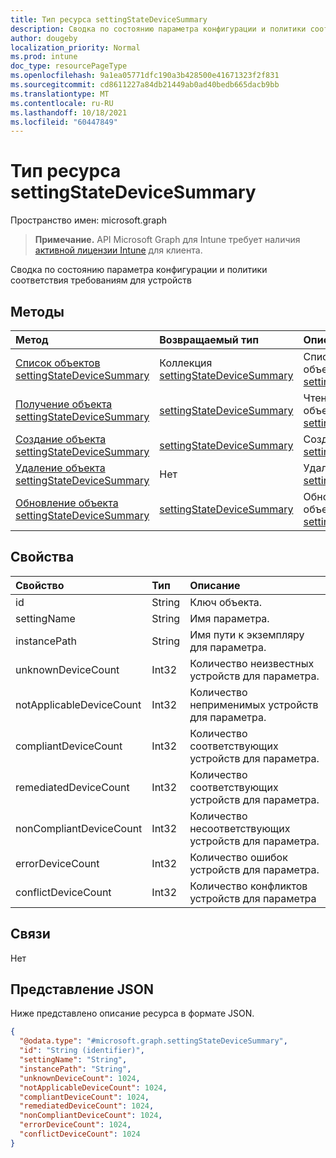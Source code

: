 ```yaml
---
title: Тип ресурса settingStateDeviceSummary
description: Сводка по состоянию параметра конфигурации и политики соответствия требованиям для устройств
author: dougeby
localization_priority: Normal
ms.prod: intune
doc_type: resourcePageType
ms.openlocfilehash: 9a1ea05771dfc190a3b428500e41671323f2f831
ms.sourcegitcommit: cd8611227a84db21449ab0ad40bedb665dacb9bb
ms.translationtype: MT
ms.contentlocale: ru-RU
ms.lasthandoff: 10/18/2021
ms.locfileid: "60447849"
---
```

# <a name="settingstatedevicesummary-resource-type"></a>Тип ресурса settingStateDeviceSummary

Пространство имен: microsoft.graph

> **Примечание.** API Microsoft Graph для Intune требует наличия [активной лицензии Intune](https://go.microsoft.com/fwlink/?linkid=839381) для клиента.

Сводка по состоянию параметра конфигурации и политики соответствия требованиям для устройств

## <a name="methods"></a>Методы
|Метод|Возвращаемый тип|Описание|
|:---|:---|:---|
|[Список объектов settingStateDeviceSummary](../api/intune-deviceconfig-settingstatedevicesummary-list.md)|Коллекция [settingStateDeviceSummary](../resources/intune-deviceconfig-settingstatedevicesummary.md)|Список свойств и связей объектов [settingStateDeviceSummary](../resources/intune-deviceconfig-settingstatedevicesummary.md).|
|[Получение объекта settingStateDeviceSummary](../api/intune-deviceconfig-settingstatedevicesummary-get.md)|[settingStateDeviceSummary](../resources/intune-deviceconfig-settingstatedevicesummary.md)|Чтение свойств и связей объекта [settingStateDeviceSummary](../resources/intune-deviceconfig-settingstatedevicesummary.md).|
|[Создание объекта settingStateDeviceSummary](../api/intune-deviceconfig-settingstatedevicesummary-create.md)|[settingStateDeviceSummary](../resources/intune-deviceconfig-settingstatedevicesummary.md)|Создание объекта [settingStateDeviceSummary](../resources/intune-deviceconfig-settingstatedevicesummary.md).|
|[Удаление объекта settingStateDeviceSummary](../api/intune-deviceconfig-settingstatedevicesummary-delete.md)|Нет|Удаляет объект [settingStateDeviceSummary](../resources/intune-deviceconfig-settingstatedevicesummary.md).|
|[Обновление объекта settingStateDeviceSummary](../api/intune-deviceconfig-settingstatedevicesummary-update.md)|[settingStateDeviceSummary](../resources/intune-deviceconfig-settingstatedevicesummary.md)|Обновление свойств объекта [settingStateDeviceSummary](../resources/intune-deviceconfig-settingstatedevicesummary.md).|

## <a name="properties"></a>Свойства
|Свойство|Тип|Описание|
|:---|:---|:---|
|id|String|Ключ объекта.|
|settingName|String|Имя параметра.|
|instancePath|String|Имя пути к экземпляру для параметра.|
|unknownDeviceCount|Int32|Количество неизвестных устройств для параметра.|
|notApplicableDeviceCount|Int32|Количество неприменимых устройств для параметра.|
|compliantDeviceCount|Int32|Количество соответствующих устройств для параметра.|
|remediatedDeviceCount|Int32|Количество соответствующих устройств для параметра.|
|nonCompliantDeviceCount|Int32|Количество несоответствующих устройств для параметра.|
|errorDeviceCount|Int32|Количество ошибок устройств для параметра.|
|conflictDeviceCount|Int32|Количество конфликтов устройств для параметра|

## <a name="relationships"></a>Связи
Нет

## <a name="json-representation"></a>Представление JSON
Ниже представлено описание ресурса в формате JSON.
<!-- {
  "blockType": "resource",
  "keyProperty": "id",
  "@odata.type": "microsoft.graph.settingStateDeviceSummary"
}
-->
``` json
{
  "@odata.type": "#microsoft.graph.settingStateDeviceSummary",
  "id": "String (identifier)",
  "settingName": "String",
  "instancePath": "String",
  "unknownDeviceCount": 1024,
  "notApplicableDeviceCount": 1024,
  "compliantDeviceCount": 1024,
  "remediatedDeviceCount": 1024,
  "nonCompliantDeviceCount": 1024,
  "errorDeviceCount": 1024,
  "conflictDeviceCount": 1024
}
```



